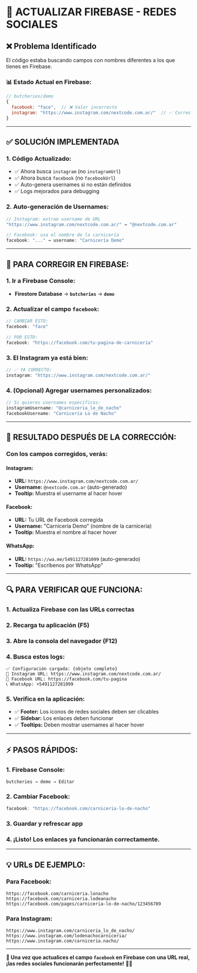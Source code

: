 # 🔧 **ACTUALIZAR FIREBASE - REDES SOCIALES**

## **❌ Problema Identificado**

El código estaba buscando campos con nombres diferentes a los que tienes en Firebase.

### **📊 Estado Actual en Firebase:**
```javascript
// butcheries/demo
{
  facebook: "face",  // ❌ Valor incorrecto
  instagram: "https://www.instagram.com/nextcode.com.ar/"  // ✅ Correcto
}
```

---

## **✅ SOLUCIÓN IMPLEMENTADA**

### **1. Código Actualizado:**
- ✅ Ahora busca `instagram` (no `instagramUrl`)
- ✅ Ahora busca `facebook` (no `facebookUrl`)  
- ✅ Auto-genera usernames si no están definidos
- ✅ Logs mejorados para debugging

### **2. Auto-generación de Usernames:**
```javascript
// Instagram: extrae username de URL
"https://www.instagram.com/nextcode.com.ar/" → "@nextcode.com.ar"

// Facebook: usa el nombre de la carnicería
facebook: "..." → username: "Carnicería Demo"
```

---

## **🔧 PARA CORREGIR EN FIREBASE:**

### **1. Ir a Firebase Console:**
- **Firestore Database** → **`butcheries`** → **`demo`**

### **2. Actualizar el campo `facebook`:**
```javascript
// CAMBIAR ESTO:
facebook: "face"

// POR ESTO:
facebook: "https://facebook.com/tu-pagina-de-carniceria"
```

### **3. El Instagram ya está bien:**
```javascript
// ✅ YA CORRECTO:
instagram: "https://www.instagram.com/nextcode.com.ar/"
```

### **4. (Opcional) Agregar usernames personalizados:**
```javascript
// Si quieres usernames específicos:
instagramUsername: "@carniceria_lo_de_nacho"
facebookUsername: "Carnicería Lo de Nacho"
```

---

## **📱 RESULTADO DESPUÉS DE LA CORRECCIÓN:**

### **Con los campos corregidos, verás:**

#### **Instagram:**
- **URL:** `https://www.instagram.com/nextcode.com.ar/`
- **Username:** `@nextcode.com.ar` (auto-generado)
- **Tooltip:** Muestra el username al hacer hover

#### **Facebook:**
- **URL:** Tu URL de Facebook corregida
- **Username:** "Carnicería Demo" (nombre de la carnicería)
- **Tooltip:** Muestra el nombre al hacer hover

#### **WhatsApp:**
- **URL:** `https://wa.me/5491127281099` (auto-generado)
- **Tooltip:** "Escríbenos por WhatsApp"

---

## **🔍 PARA VERIFICAR QUE FUNCIONA:**

### **1. Actualiza Firebase con las URLs correctas**

### **2. Recarga tu aplicación (F5)**

### **3. Abre la consola del navegador (F12)**

### **4. Busca estos logs:**
```
✅ Configuración cargada: {objeto completo}
📱 Instagram URL: https://www.instagram.com/nextcode.com.ar/
📘 Facebook URL: https://facebook.com/tu-pagina
📞 WhatsApp: +5491127281099
```

### **5. Verifica en la aplicación:**
- ✅ **Footer:** Los iconos de redes sociales deben ser clicables
- ✅ **Sidebar:** Los enlaces deben funcionar
- ✅ **Tooltips:** Deben mostrar usernames al hacer hover

---

## **⚡ PASOS RÁPIDOS:**

### **1. Firebase Console:**
```
butcheries → demo → Editar
```

### **2. Cambiar Facebook:**
```javascript
facebook: "https://facebook.com/carniceria-lo-de-nacho"
```

### **3. Guardar y refrescar app**

### **4. ¡Listo!** Los enlaces ya funcionarán correctamente.

---

## **💡 URLs DE EJEMPLO:**

### **Para Facebook:**
```
https://facebook.com/carniceria.lonacho
https://facebook.com/carniceria.lodeanacho
https://facebook.com/pages/carniceria-lo-de-nacho/123456789
```

### **Para Instagram:**
```
https://www.instagram.com/carniceria_lo_de_nacho/
https://www.instagram.com/lodenachocarniceria/
https://www.instagram.com/carniceria.nacho/
```

---

**🔧 Una vez que actualices el campo `facebook` en Firebase con una URL real, ¡las redes sociales funcionarán perfectamente!** 🚀📱